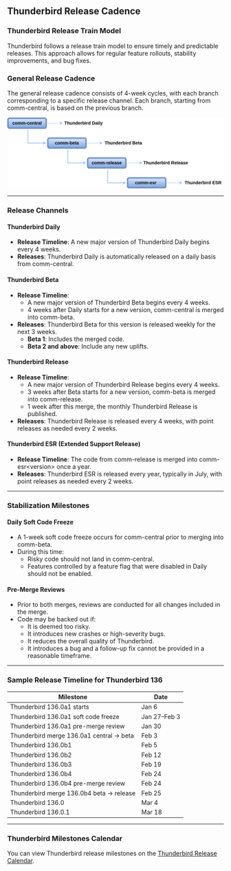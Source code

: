 ## Thunderbird Release Cadence

### Thunderbird Release Train Model

Thunderbird follows a release train model to ensure timely and predictable releases. This approach allows for regular feature rollouts, stability improvements, and bug fixes.

### General Release Cadence
The general release cadence consists of 4-week cycles, with each branch corresponding to a specific release channel. Each branch, starting from comm-central, is based on the previous branch.

![](../.gitbook/assets/tb-channels.png)

---

### **Release Channels**

#### **Thunderbird Daily**
- **Release Timeline**: A new major version of Thunderbird Daily begins every 4 weeks.
- **Releases**: Thunderbird Daily is automatically released on a daily basis from comm-central.

#### **Thunderbird Beta**
- **Release Timeline**:
  - A new major version of Thunderbird Beta begins every 4 weeks.
  - 4 weeks after Daily starts for a new version, comm-central is merged into comm-beta.
- **Releases**: Thunderbird Beta for this version is released weekly for the next 3 weeks.
  - **Beta 1**: Includes the merged code.
  - **Beta 2 and above**: Include any new uplifts.

#### **Thunderbird Release**
- **Release Timeline**:
  - A new major version of Thunderbird Release begins every 4 weeks.
  - 3 weeks after Beta starts for a new version, comm-beta is merged into comm-release.
  - 1 week after this merge, the monthly Thunderbird Release is published.
- **Releases**: Thunderbird Release is released every 4 weeks, with point releases as needed every 2 weeks.

#### **Thunderbird ESR (Extended Support Release)**
- **Release Timeline**: The code from comm-release is merged into comm-esr\<version\> once a year.
- **Releases**: Thunderbird ESR is released every year, typically in July, with point releases as needed every 2 weeks.

---

### **Stabilization Milestones**

#### **Daily Soft Code Freeze**
- A 1-week soft code freeze occurs for comm-central prior to merging into comm-beta.
- During this time:
  - Risky code should not land in comm-central.
  - Features controlled by a feature flag that were disabled in Daily should not be enabled.

#### **Pre-Merge Reviews**
- Prior to both merges, reviews are conducted for all changes included in the merge.
- Code may be backed out if:
  - It is deemed too risky.
  - It introduces new crashes or high-severity bugs.
  - It reduces the overall quality of Thunderbird.
  - It introduces a bug and a follow-up fix cannot be provided in a reasonable timeframe.

---

### **Sample Release Timeline for Thunderbird 136**

| Milestone                                | Date         |
|------------------------------------------|--------------|
| Thunderbird 136.0a1 starts               | Jan 6        |
| Thunderbird 136.0a1 soft code freeze     | Jan 27–Feb 3 |
| Thunderbird 136.0a1 pre-merge review     | Jan 30       |
| Thunderbird merge 136.0a1 central → beta | Feb 3        |
| Thunderbird 136.0b1                      | Feb 5        |
| Thunderbird 136.0b2                      | Feb 12       |
| Thunderbird 136.0b3                      | Feb 19       |
| Thunderbird 136.0b4                      | Feb 24       |
| Thunderbird 136.0b4 pre-merge review     | Feb 24       |
| Thunderbird merge 136.0b4 beta → release | Feb 25       |
| Thunderbird 136.0                        | Mar 4        |
| Thunderbird 136.0.1                      | Mar 18       |

---

### **Thunderbird Milestones Calendar**
You can view Thunderbird release milestones on the [Thunderbird Release Calendar](https://calendar.google.com/calendar/u/0/embed?src=c_f7b7f2cea6f65593ef05afaf2abfcfb48f87e25794468cd4a19d16495d17b6d1@group.calendar.google.com).

